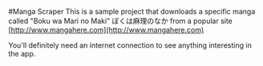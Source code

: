 #Manga Scraper
This is a sample project that downloads a specific manga called "Boku wa Mari no Maki" ぼくは麻理のなか from a popular site [http://www.mangahere.com](http://www.mangahere.com)

You'll definitely need an internet connection to see anything interesting in the app.